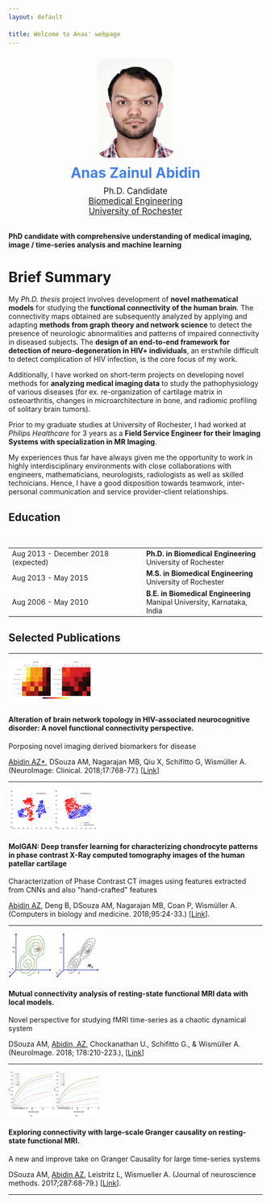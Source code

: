 ```yaml
---
layout: default

title: Welcome to Anas' webpage
---
```


<div class="container">
  <div align="center">
  <div class="row">
    <div class="col-md-6 col-md-offset-1 vcenter idxHdr">
      <div class="col-md-2 vcenter idxHdr">
      <a href="/images/photo_Anas.jpg">
        <img src="/images/photo_Anas.jpg"
             style="border-radius: 20px; margin: 10px; max-width: 30%;"
             alt="Me."/>
      </a>
    </div>
      <div style='font-size: 2em; color: #4582ec; font-weight: bold; padding-bottom: 0.3em;'>Anas Zainul Abidin</div>
      <div style='font-size: 1.2em;'>
        Ph.D. Candidate
      </div>
      <div style='font-size: 1.2em'>
        <a href="http://www.hajim.rochester.edu/bme/">Biomedical Engineering</a>
      </div>
      <div style='font-size: 1.2em'>
        <a href="http://rochester.edu/">University of Rochester</a>
      </div>
      <br/>
    </div>
  </div>
  </div>
  </div>

**PhD candidate with comprehensive understanding of medical imaging, image / time-series analysis and machine learning**

# Brief Summary

My _Ph.D. thesis_ project involves development of **novel mathematical models** for studying the **functional connectivity of the human brain**. The connectivity maps obtained are subsequently analyzed by applying and adapting **methods from graph theory and network science** to detect the presence of neurologic abnormalities and patterns of impaired connectivity in diseased subjects. The **design of an end-to-end framework for detection of neuro-degeneration in HIV+ individuals**, an erstwhile difficult to detect complication of HIV infection, is the core focus of my work.

Additionally, I have worked on short-term projects on developing novel methods for **analyzing medical imaging data** to study the pathophysiology of various diseases (for ex. re-organization of cartilage matrix in osteoarthritis, changes in microarchitecture in bone, and radiomic profiling of solitary brain tumors). 

Prior to my graduate studies at University of Rochester, I had worked at _Philips Healthcare_ for 3 years as a **Field Service Engineer for their Imaging Systems with specialization in MR Imaging**. 

My experiences thus far have always given me the opportunity to work in highly interdisciplinary environments with close collaborations with engineers, mathematicians, neurologists, radiologists as well as skilled technicians. Hence, I have a good disposition towards teamwork, inter-personal communication and service provider-client relationships. 

## Education <i class="fas fa-link"></i>
<table class="table table-hover">
  <tr>
    <td class="col-md-3">Aug 2013 - December 2018 (expected)</td>
    <td>
        <strong>Ph.D. in Biomedical Engineering</strong>
        <br>
      University of Rochester
    </td>
  </tr>
  <tr>
    <td class="col-md-3">Aug 2013 - May 2015</td>
    <td>
        <strong>M.S. in Biomedical Engineering</strong>
        <br>
      University of Rochester
    </td>
  </tr>
  <tr>
    <td class="col-md-3">Aug 2006 - May 2010</td>
    <td>
        <strong>B.E. in Biomedical Engineering</strong> 
        <br>
      Manipal University, Karnataka, India
    </td>
  </tr>
  <br/>
</table>

## Selected Publications <i class="fas fa-link"></i>
<div class="container 75%">
<hr />
<div class="row 200%">
<div class="3u 4u(large) 12u$(medium)">
<div class="image rounded"><img src="images/PP1.png" width="180" alt="" style="border:none;" /></div>
</div>
<div class="9u$ 8u$(large) 12u$(medium)">
<h4>Alteration of brain network topology in HIV-associated neurocognitive disorder: A novel functional connectivity perspective.</h4>
<p>Porposing novel imaging derived biomarkers for disease</p>
<p><span style="text-decoration: underline;">Abidin AZ*</span>, DSouza AM, Nagarajan MB, Qiu X, Schifitto G, Wismüller A. (NeuroImage: Clinical. 2018;17:768-77.) [<a href='https://www.sciencedirect.com/science/article/pii/S2213158217303054'>Link</a>]</p>
</div>
</div>
<hr />
<div class="row 200%">
<div class="3u 4u(large) 12u$(medium)">
<div class="image rounded"><img src="images/PP2.png" width="180" alt="" style="border:none;" /></div>
</div>
<div class="9u$ 8u$(large) 12u$(medium)">
<h4>MolGAN: Deep transfer learning for characterizing chondrocyte patterns in phase contrast X-Ray computed tomography images of the human patellar cartilage </h4>
<p>Characterization of Phase Contrast CT images using features extracted from CNNs and also "hand-crafted" features </p>
<p><span style="text-decoration: underline;">Abidin AZ</span>, Deng B, DSouza AM, Nagarajan MB, Coan P, Wismüller A. (Computers in biology and medicine. 2018;95:24-33.) [<a href='https://www.sciencedirect.com/science/article/pii/S0010482518300167'>Link</a>].</p>
</div>
</div>
<hr />
<div class="row 200%">
<div class="3u 4u(large) 12u$(medium)">
<div class="image rounded"><img src="images/PP3.png" width="180" alt="" style="border:none;" /></div>
</div>
<div class="9u$ 8u$(large) 12u$(medium)">
<h4>Mutual connectivity analysis of resting-state functional MRI data with local models.</h4>
<p>Novel perspective for studying fMRI time-series as a chaotic dynamical system</p>
<p>DSouza AM, <span style="text-decoration: underline;">Abidin, AZ</span>, Chockanathan U., Schifitto G., & Wismüller A. (NeuroImage. 2018; 178:210-223.), [<a href='https://www.sciencedirect.com/science/article/pii/S1053811918304452'>Link</a>]</p>
</div>
</div>
<hr />
<div class="row 200%">
<div class="3u 4u(large) 12u$(medium)">
<div class="image rounded"><img src="images/PP4.png" width="180" alt="" style="border:none;" /></div>
</div>
<div class="9u$ 8u$(large) 12u$(medium)">
<h4>Exploring connectivity with large-scale Granger causality on resting-state functional MRI.</h4>
<p>A new and improve take on Granger Causality for large time-series systems</p>
<p>DSouza AM,  <span style="text-decoration: underline;">Abidin AZ</span>, Leistritz L, Wismueller A. (Journal of neuroscience methods. 2017;287:68-79.) [<a href='https://www.sciencedirect.com/science/article/pii/S0165027017301711'>Link</a>].</p>
</div>
</div>
<hr />
